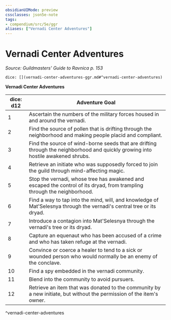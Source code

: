 ```yaml
---
obsidianUIMode: preview
cssclasses: json5e-note
tags:
- compendium/src/5e/ggr
aliases: ["Vernadi Center Adventures"]
---
```

# Vernadi Center Adventures
*Source: Guildmasters' Guide to Ravnica p. 153* 

`dice: [](vernadi-center-adventures-ggr.md#^vernadi-center-adventures)`

**Vernadi Center Adventures**

| dice: d12 | Adventure Goal |
|-----------|----------------|
| 1 | Ascertain the numbers of the military forces housed in and around the vernadi. |
| 2 | Find the source of pollen that is drifting through the neighborhood and making people placid and compliant. |
| 3 | Find the source of wind-borne seeds that are drifting through the neighborhood and quickly growing into hostile awakened shrubs. |
| 4 | Retrieve an initiate who was supposedly forced to join the guild through mind-affecting magic. |
| 5 | Stop the vernadi, whose tree has awakened and escaped the control of its dryad, from trampling through the neighborhood. |
| 6 | Find a way to tap into the mind, will, and knowledge of Mat'Selesnya through the vernadi's central tree or its dryad. |
| 7 | Introduce a contagion into Mat'Selesnya through the vernadi's tree or its dryad. |
| 8 | Capture an equenaut who has been accused of a crime and who has taken refuge at the vernadi. |
| 9 | Convince or coerce a healer to tend to a sick or wounded person who would normally be an enemy of the conclave. |
| 10 | Find a spy embedded in the vernadi community. |
| 11 | Blend into the community to avoid pursuers. |
| 12 | Retrieve an item that was donated to the community by a new initiate, but without the permission of the item's owner. |
^vernadi-center-adventures